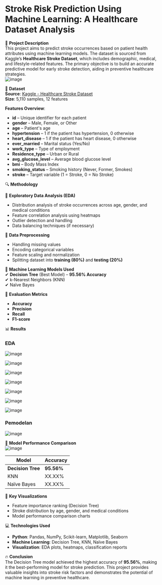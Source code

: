 # **Stroke Risk Prediction Using Machine Learning: A Healthcare Dataset Analysis**  

📌 **Project Description**  
This project aims to predict stroke occurrences based on patient health attributes using machine learning models. The dataset is sourced from Kaggle’s **Healthcare Stroke Dataset**, which includes demographic, medical, and lifestyle-related features. The primary objective is to build an accurate predictive model for early stroke detection, aiding in preventive healthcare strategies.  
![image](https://github.com/user-attachments/assets/0d7577a8-ff22-4d69-b545-70a3d31c8fb1)


📝 **Dataset**  
**Source**: [Kaggle - Healthcare Stroke Dataset](https://www.kaggle.com/code/rishabh057/healthcare-dataset-stroke-data/input)  
**Size**: 5,110 samples, 12 features  

**Features Overview**:  
- **id** – Unique identifier for each patient  
- **gender** – Male, Female, or Other  
- **age** – Patient's age  
- **hypertension** – 1 if the patient has hypertension, 0 otherwise  
- **heart_disease** – 1 if the patient has heart disease, 0 otherwise  
- **ever_married** – Marital status (Yes/No)  
- **work_type** – Type of employment  
- **Residence_type** – Urban or Rural  
- **avg_glucose_level** – Average blood glucose level  
- **bmi** – Body Mass Index  
- **smoking_status** – Smoking history (Never, Former, Smokes)  
- **stroke** – Target variable (1 = Stroke, 0 = No Stroke)  

🔍 **Methodology**  

📌 **Exploratory Data Analysis (EDA)**  
- Distribution analysis of stroke occurrences across age, gender, and medical conditions  
- Feature correlation analysis using heatmaps  
- Outlier detection and handling  
- Data balancing techniques (if necessary)  

📌 **Data Preprocessing**  
- Handling missing values  
- Encoding categorical variables  
- Feature scaling and normalization  
- Splitting dataset into **training (80%)** and **testing (20%)**  

📌 **Machine Learning Models Used**  
✔ **Decision Tree** (Best Model) – **95.56% Accuracy**  
✔ k-Nearest Neighbors (KNN)  
✔ Naïve Bayes  

📌 **Evaluation Metrics**  
- **Accuracy**  
- **Precision**  
- **Recall**  
- **F1-score**  

📊 **Results**  
### EDA
![image](https://github.com/user-attachments/assets/17468a0a-2ab6-41f8-aeef-5e40c1e508c7)

![image](https://github.com/user-attachments/assets/82c9dd86-1669-4cc9-afd5-1b2cf61eee45)

![image](https://github.com/user-attachments/assets/a644e748-34b8-4df2-89af-35508b8c0ea4)

![image](https://github.com/user-attachments/assets/7481205a-8a6e-4641-9a38-651d601ea438)

![image](https://github.com/user-attachments/assets/d1ccc926-d9ba-4466-b5fd-cf60d766ddf7)

![image](https://github.com/user-attachments/assets/940b27ef-0013-4d8b-8af6-a7ae686c466f)

![image](https://github.com/user-attachments/assets/b61d8dbd-afa8-4072-88aa-070f065d4f9c)

### Pemodelan
![image](https://github.com/user-attachments/assets/937a4e8a-dbad-4a2d-933c-76a79f17335f)


📌 **Model Performance Comparison**  
![image](https://github.com/user-attachments/assets/be98ec72-0ed0-4d66-b57b-b7f41925c97f)

| Model | Accuracy |  
|--------|-----------|  
| **Decision Tree** | **95.56%** |  
| KNN | XX.XX% |  
| Naïve Bayes | XX.XX% |  

📌 **Key Visualizations**  
- Feature importance ranking (Decision Tree)  
- Stroke distribution by age, gender, and medical conditions  
- Model performance comparison charts  

💻 **Technologies Used**  
- **Python**: Pandas, NumPy, Scikit-learn, Matplotlib, Seaborn  
- **Machine Learning**: Decision Tree, KNN, Naïve Bayes  
- **Visualization**: EDA plots, heatmaps, classification reports  


🔥 **Conclusion**  
The Decision Tree model achieved the highest accuracy of **95.56%**, making it the best-performing model for stroke prediction. This project provides valuable insights into stroke risk factors and demonstrates the potential of machine learning in preventive healthcare.  
